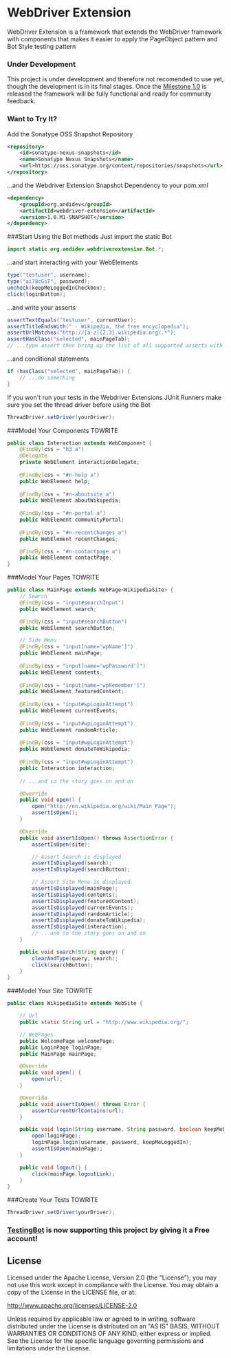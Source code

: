 WebDriver Extension
===================

WebDriver Extension is a framework that extends the WebDriver framework with components that makes it easier to apply the PageObject pattern and Bot Style testing pattern

### Under Development
This project is under development and therefore not recomended to use yet, though the development is in its final stages. Once the [Milestone 1.0](https://github.com/andidev/webdriver-extension/issues?milestone=1&page=1&sort=created&state=open) is released the framework will be fully functional and ready for community feedback.

### Want to Try It?
Add the Sonatype OSS Snapshot Repository
```xml
<repository>
    <id>sonatype-nexus-snapshots</id>
    <name>Sonatype Nexus Snapshots</name>
    <url>https://oss.sonatype.org/content/repositories/snapshots</url>
</repository>
```
...and the Webdriver Extension Snapshot Dependency to your pom.xml
```xml
<dependency>
    <groupId>org.andidev</groupId>
    <artifactId>webdriver-extension</artifactId>
    <version>1.0.M1-SNAPSHOT</version>
</dependency>
```
###Start Using the Bot methods
Just import the static Bot
```java
import static org.andidev.webdriverextension.Bot.*;
```
...and start interacting with your WebElements
```java
type("testuser", username);
type("ai78cGsT", password);
uncheck(keepMeLoggedInCheckbox);
click(loginButton);
```
...and write your asserts
```java
assertTextEquals("testuser", currentUser);
assertTitleEndsWith(" - Wikipedia, the free encyclopedia");
assertUrlMatches("http://[a-z]{2,3}.wikipedia.org/.*");
assertHasClass("selected", mainPageTab);
// ...type assert then bring up the list of all supported asserts with your IDE's autocompletion
```
...and conditional statements
```java
if (hasClass("selected", mainPageTab)) {
    // ...do something
}
```
If you won't run your tests in the Webdriver Extensions JUnit Runners make sure you set the thread driver before using the Bot
```java
ThreadDriver.setDriver(yourDriver);
```

###Model Your Components
TOWRITE
```java
public class Interaction extends WebComponent {
    @FindBy(css = "h3 a")
    @Delegate
    private WebElement interactionDelegate;
    
    @FindBy(css = "#n-help a")
    public WebElement help;
    
    @FindBy(css = "#n-aboutsite a")
    public WebElement aboutWikipedia;
    
    @FindBy(css = "#n-portal a")
    public WebElement communityPortal;
    
    @FindBy(css = "#n-recentchanges a")
    public WebElement recentChanges;

    @FindBy(css = "#n-contactpage a")
    public WebElement contactPage;
}
```

###Model Your Pages
TOWRITE
```java
public class MainPage extends WebPage<WikipediaSite> {
    // Search
    @FindBy(css = "input#searchInput")
    public WebElement search;

    @FindBy(css = "input#searchButton")
    public WebElement searchButton;

    // Side Menu
    @FindBy(css = "input[name='wpName']")
    public WebElement mainPage;
    
    @FindBy(css = "input[name='wpPassword']")
    public WebElement contents;
    
    @FindBy(css = "input[name='wpRemember']")
    public WebElement featuredContent;    
    
    @FindBy(css = "input#wpLoginAttempt")
    public WebElement currentEvents;
    
    @FindBy(css = "input#wpLoginAttempt")
    public WebElement randomArticle;
    
    @FindBy(css = "input#wpLoginAttempt")
    public WebElement donateToWikipedia;
    
    @FindBy(css = "input#wpLoginAttempt")
    public Interaction interaction;
    
    // ...and so the story goes on and on

    @Override
    public void open() {
        open("http://en.wikipedia.org/wiki/Main_Page");
        assertIsOpen();
    }

    @Override
    public void assertIsOpen() throws AssertionError {
        assertIsOpen(site);

        // Assert Search is displayed
        assertIsDisplayed(search);
        assertIsDisplayed(searchButton);

        // Assert Site Menu is displayed
        assertIsDisplayed(mainPage);
        assertIsDisplayed(contents);
        assertIsDisplayed(featuredContent);
        assertIsDisplayed(currentEvents);
        assertIsDisplayed(randomArticle);
        assertIsDisplayed(donateToWikipedia);
        assertIsDisplayed(interaction);
        // ...and so the story goes on and on
    }

    public void search(String query) {
        clearAndType(query, search);
        click(searchButton);
    }
}
```

###Model Your Site
TOWRITE
```java
public class WikipediaSite extends WebSite {

    // Url
    public static String url = "http://www.wikipedia.org/";

    // WebPages
    public WelcomePage welcomePage;
    public LoginPage loginPage;
    public MainPage mainPage;

    @Override
    public void open() {
        open(url);
    }

    @Override
    public void assertIsOpen() throws Error {
        assertCurrentUrlContains(url);
    }

    public void login(String username, String password, boolean keepMeLoggedIn) {
        open(loginPage);
        loginPage.login(username, password, keepMeLoggedIn);
        assertIsOpen(mainPage);
    }

    public void logout() {
        click(mainPage.logoutLink);
    }
}
```

###Create Your Tests
TOWRITE
```java
ThreadDriver.setDriver(yourDriver);
```

### <a href="http://testingbot.com" target="_blank">TestingBot</a> is now supporting this project by giving it a Free account!


## License

Licensed under the Apache License, Version 2.0 (the "License");
you may not use this work except in compliance with the License.
You may obtain a copy of the License in the LICENSE file, or at:

   http://www.apache.org/licenses/LICENSE-2.0

Unless required by applicable law or agreed to in writing, software
distributed under the License is distributed on an "AS IS" BASIS,
WITHOUT WARRANTIES OR CONDITIONS OF ANY KIND, either express or implied.
See the License for the specific language governing permissions and
limitations under the License.
